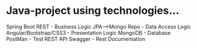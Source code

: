# Java-project using technologies...

Spring Boot REST       -  Business Logic
JPA-->Mongo Repo       -  Data Access Logic
Angular/Bootstrap/CSS3 -  Presentation Logic
MongoDB	               -  Database 
PostMan	               -  Test REST API
Swagger	               -  Rest Documentation 
